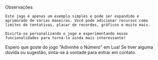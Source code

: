 Observações

    Este jogo é apenas um exemplo simples e pode ser expandido e aprimorado de várias maneiras. Você pode adicionar recursos como limites de tentativas, placar de recordes, gráficos e muito mais.

    Divirta-se personalizando o jogo e experimentando novas funcionalidades para torná-lo ainda mais interessante!

Espero que goste do jogo "Adivinhe o Número" em Lua! Se tiver alguma dúvida ou sugestão, sinta-se à vontade para entrar em contato. 
